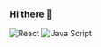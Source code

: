 ### Hi there 👋

<img alt="React" src="https://img.shields.io/badge/-React-45b8d8?style=flat-square&logo=react&logoColor=white" />
<img alt="Java Script" src="https://img.shields.io/badge/-JavaScript-F7DF1E?style=flat-square&logo=javascript&logoColor=white" />

<!--
**ovetmak/ovetmak** is a ✨ _special_ ✨ repository because its `README.md` (this file) appears on your GitHub profile.

Here are some ideas to get you started:

- 🔭 I’m currently working on ...
- 🌱 I’m currently learning ...
- 👯 I’m looking to collaborate on ...
- 🤔 I’m looking for help with ...
- 💬 Ask me about ...
- 📫 How to reach me: ...
- 😄 Pronouns: ...
- ⚡ Fun fact: ...
-->
